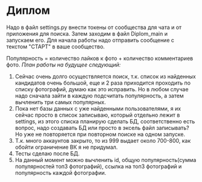# Диплом
Надо в файл settings.py внести токены  от сообщества для чата 
и от приложения для поиска. 
Затем заходим в файл Diplom_main и запускаем его.
Для начала работы надо отправить сообщение с текстом "СТАРТ" в ваше сообщество.

Популярность = количество лайков к фото + количество комментариев фото.
*План работы на будущее следующий:*
1. Сейчас очень долго осуществляется поиск, т.к. список из найденных кандидатов очень большой, еще и 2 раза приходится проходить по списку фотографий, думаю как это исправить. Но в любом случае надо сначала зайти в каждую подсчитать популярность, а затем вычленить три самых популярных.
2. Пока нет базы данных с уже найденными пользователями, я их сейчас просто в  список записываю, который отдельно лежит в settings, из этого списка планирую сделать БД, соответственно есть вопрос, надо создавать БД или просто в эксель файл записывать? Но уже не повторяется при повторном поиске на одном запуске.
3. Т.к. много аккаунтов закрыто, то из 999 выдает около 700-800, как обойти ограничение ВК я не придумал.
4. Тесты сделаю после БД.
5. На данный момент можно вычленить id, общую популярность(сумма популярностей топ3 фотографий), ссылка на топ3 фотографий и популярность каждой фотографии.